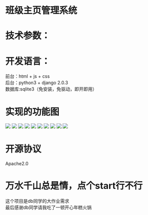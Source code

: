# 班级主页管理系统
# 技术参数：
# 开发语言：
前台：html + js + css<br>
后台：python3 + django 2.0.3<br>
数据库:sqlite3（免安装，免驱动，即开即用）<br>
# 实现的功能图
![](https://raw.githubusercontent.com/imu-hupeng/ClassMate/master/images/1.png)
![](https://raw.githubusercontent.com/imu-hupeng/ClassMate/master/images/2.png)
![](https://raw.githubusercontent.com/imu-hupeng/ClassMate/master/images/3.png)
![](https://raw.githubusercontent.com/imu-hupeng/ClassMate/master/images/4.png)
![](https://raw.githubusercontent.com/imu-hupeng/ClassMate/master/images/5.png)
![](https://raw.githubusercontent.com/imu-hupeng/ClassMate/master/images/6.png)
![](https://raw.githubusercontent.com/imu-hupeng/ClassMate/master/images/7.png)
![](https://raw.githubusercontent.com/imu-hupeng/ClassMate/master/images/8.png)
![](https://raw.githubusercontent.com/imu-hupeng/ClassMate/master/images/9.png)
![](https://raw.githubusercontent.com/imu-hupeng/ClassMate/master/images/10.png)
# 开源协议
Apache2.0
# 万水千山总是情，点个start行不行
这个项目是db同学的大作业需求<br>
最后感谢db同学请我吃了一顿开心年糕火锅